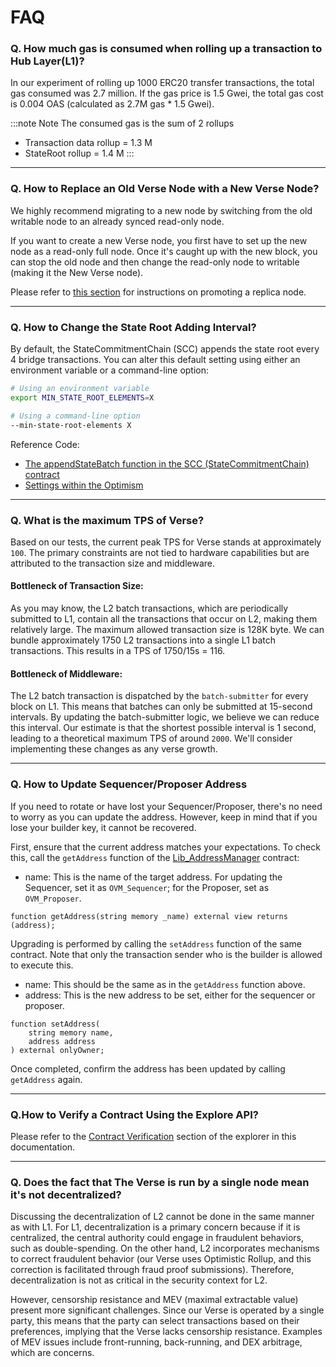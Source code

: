 # FAQ

### Q. How much gas is consumed when rolling up a transaction to Hub Layer(L1)?
In our experiment of rolling up 1000 ERC20 transfer transactions, the total gas consumed was 2.7 million. If the gas price is 1.5 Gwei, the total gas cost is 0.004 OAS (calculated as 2.7M gas * 1.5 Gwei).

:::note Note
The consumed gas is the sum of 2 rollups
- Transaction data rollup = 1.3 M
- StateRoot rollup = 1.4 M
:::

---
### Q. How to Replace an Old Verse Node with a New Verse Node?
We highly recommend migrating to a new node by switching from the old writable node to an already synced read-only node.

If you want to create a new Verse node, you first have to set up the new node as a read-only full node. Once it's caught up with the new block, you can stop the old node and then change the read-only node to writable (making it the New Verse node).

Please refer to [this section](/docs/verse-developer/how-to-build-verse/read-node#promoting-replica-node) for instructions on promoting a replica node.

---
### Q. How to Change the State Root Adding Interval?
By default, the StateCommitmentChain (SCC) appends the state root every 4 bridge transactions. You can alter this default setting using either an environment variable or a command-line option:
```sh
# Using an environment variable
export MIN_STATE_ROOT_ELEMENTS=X

# Using a command-line option
--min-state-root-elements X
```
Reference Code:
- [The appendStateBatch function in the SCC (StateCommitmentChain) contract](https://github.com/oasysgames/oasys-optimism/blob/v0.1.5/packages/contracts/contracts/L1/rollup/StateCommitmentChain.sol#L87)
- [Settings within the Optimism](https://github.com/oasysgames/oasys-optimism/blob/v0.1.5/go/batch-submitter/flags/flags.go#L74)

---
### Q. What is the maximum TPS of Verse?
Based on our tests, the current peak TPS for Verse stands at approximately `100`. The primary constraints are not tied to hardware capabilities but are attributed to the transaction size and middleware.

#### Bottleneck of Transaction Size:
As you may know, the L2 batch transactions, which are periodically submitted to L1, contain all the transactions that occur on L2, making them relatively large. The maximum allowed transaction size is 128K byte. We can bundle approximately 1750 L2 transactions into a single L1 batch transactions. This results in a TPS of 1750/15s = 116.

#### Bottleneck of Middleware:
The L2 batch transaction is dispatched by the `batch-submitter` for every block on L1. This means that batches can only be submitted at 15-second intervals. By updating the batch-submitter logic, we believe we can reduce this interval. Our estimate is that the shortest possible interval is 1 second, leading to a theoretical maximum TPS of around `2000`. We'll consider implementing these changes as any verse growth.

---
### Q. How to Update Sequencer/Proposer Address
If you need to rotate or have lost your Sequencer/Proposer, there's no need to worry as you can update the address. However, keep in mind that if you lose your builder key, it cannot be recovered.

First, ensure that the current address matches your expectations. To check this, call the `getAddress` function of the [Lib_AddressManager](https://github.com/oasysgames/oasys-optimism/blob/44655464537249ea8d9e045240e787144cdcb80f/packages/contracts/contracts/libraries/resolver/Lib_AddressManager.sol) contract:

- name: This is the name of the target address. For updating the Sequencer, set it as `OVM_Sequencer`; for the Proposer, set as `OVM_Proposer`.
```solidity
function getAddress(string memory _name) external view returns (address);
```

Upgrading is performed by calling the `setAddress` function of the same contract. Note that only the transaction sender who is the builder is allowed to execute this.

- name: This should be the same as in the `getAddress` function above.
- address: This is the new address to be set, either for the sequencer or proposer.
```solidity
function setAddress(
    string memory name,
    address address
) external onlyOwner;
```

Once completed, confirm the address has been updated by calling `getAddress` again.

---
### Q.How to Verify a Contract Using the Explore API?
Please refer to the [Contract Verification](https://docs.oasys.games/docs/staking/explore/1-3-verify) section of the explorer in this documentation.

---
### Q. Does the fact that The Verse is run by a single node mean it's not decentralized?
Discussing the decentralization of L2 cannot be done in the same manner as with L1. For L1, decentralization is a primary concern because if it is centralized, the central authority could engage in fraudulent behaviors, such as double-spending. On the other hand, L2 incorporates mechanisms to correct fraudulent behavior (our Verse uses Optimistic Rollup, and this correction is facilitated through fraud proof submissions). Therefore, decentralization is not as critical in the security context for L2.

However, censorship resistance and MEV (maximal extractable value) present more significant challenges. Since our Verse is operated by a single party, this means that the party can select transactions based on their preferences, implying that the Verse lacks censorship resistance. Examples of MEV issues include front-running, back-running, and DEX arbitrage, which are concerns.
